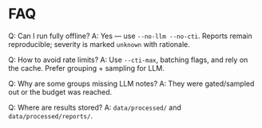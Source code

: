 # FAQ

Q: Can I run fully offline?
A: Yes — use `--no-llm --no-cti`. Reports remain reproducible; severity is marked `unknown` with rationale.

Q: How to avoid rate limits?
A: Use `--cti-max`, batching flags, and rely on the cache. Prefer grouping + sampling for LLM.

Q: Why are some groups missing LLM notes?
A: They were gated/sampled out or the budget was reached.

Q: Where are results stored?
A: `data/processed/` and `data/processed/reports/`.

